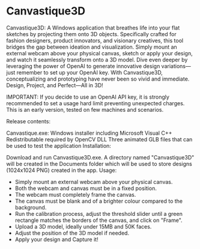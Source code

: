 # Canvastique3D
 
Canvastique3D: A Windows application that breathes life into your flat sketches by projecting them onto 3D objects. Specifically crafted for fashion designers, product innovators, and visionary creatives, this tool bridges the gap between ideation and visualization. Simply mount an external webcam above your physical canvas, sketch or apply your design, and watch it seamlessly transform onto a 3D model. Dive even deeper by leveraging the power of OpenAI to generate innovative design variations—just remember to set up your OpenAI key. With Canvastique3D, conceptualizing and prototyping have never been so vivid and immediate. Design, Project, and Perfect—All in 3D!

IMPORTANT: If you decide to use an OpenAI API key, it is strongly recommended to set a usage hard limit preventing unexpected charges. This is an early version, tested on few machines and scenarios.

Release contents:

Canvastique.exe: Windows installer including Microsoft Visual C++ Redistributable required by OpenCV DLL
Three animated GLB files that can be used to test the application
Installation:

Download and run Canvastique3D.exe.
A directory named "Canvastique3D" will be created in the Documents folder which will be used to store designs (1024x1024 PNG) created in the app.
Usage:

- Simply mount an external webcam above your physical canvas.
- Both the webcam and canvas must be in a fixed position.
- The webcam must completely frame the canvas.
- The canvas must be blank and of a brighter colour compared to the background.
- Run the calibration process, adjust the threshold slider until a green rectangle matches the borders of the canvas, and click on "Frame".
- Upload a 3D model, ideally under 15MB and 50K faces.
- Adjust the position of the 3D model if needed.
- Apply your design and Capture it!
